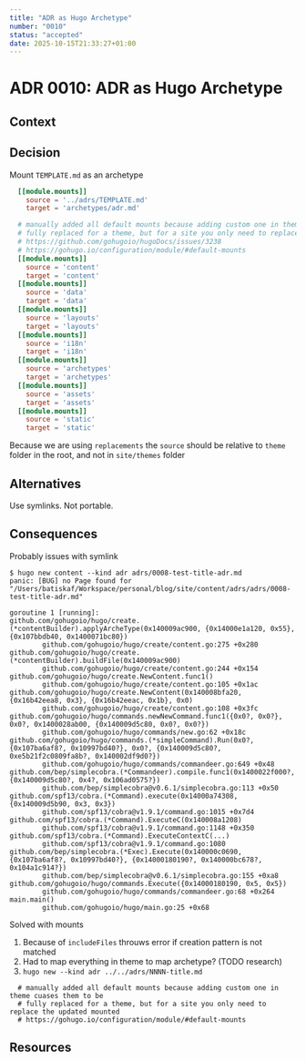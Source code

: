 ```yaml
---
title: "ADR as Hugo Archetype"
number: "0010"
status: "accepted"
date: 2025-10-15T21:33:27+01:00
---
```


# ADR 0010: ADR as Hugo Archetype

<!-- These documents have names that are short noun phrases. -->

## Context

<!-- This section describes the forces at play, including technological, political, social, and project local. These forces are probably in tension, and should be called out as such. The language in this section is value-neutral. It is simply describing facts. -->

## Decision

<!-- This section describes our response to these forces. It is stated in full sentences, with active voice. "We **MUST** …" -->

Mount `TEMPLATE.md` as an archetype

```toml
  [[module.mounts]]
    source = '../adrs/TEMPLATE.md'
    target = 'archetypes/adr.md'

  # manually added all default mounts because adding custom one in theme causes them to be
  # fully replaced for a theme, but for a site you only need to replace the updated mounted
  # https://github.com/gohugoio/hugoDocs/issues/3238
  # https://gohugo.io/configuration/module/#default-mounts
  [[module.mounts]]
    source = 'content'
    target = 'content'
  [[module.mounts]]
    source = 'data'
    target = 'data'
  [[module.mounts]]
    source = 'layouts'
    target = 'layouts'
  [[module.mounts]]
    source = 'i18n'
    target = 'i18n'
  [[module.mounts]]
    source = 'archetypes'
    target = 'archetypes'
  [[module.mounts]]
    source = 'assets'
    target = 'assets'
  [[module.mounts]]
    source = 'static'
    target = 'static'
```

Because we are using `replacements` the `source` should be relative to `theme` folder in the root, and not in `site/themes` folder

## Alternatives

<!-- This section describes **considered** alternatives to the _decision_. Each _alternative_ **MUST** have a **Verdict** specifying the reason it was not choosen. -->

Use symlinks. Not portable.

## Consequences

<!-- This section describes the resulting context, after applying the _decision_. All consequences should be listed here, not just the "positive" ones. A particular decision may have positive, negative, and neutral consequences, but all of them affect the team and project in the future. -->

Probably issues with symlink

```console
$ hugo new content --kind adr adrs/0008-test-title-adr.md
panic: [BUG] no Page found for "/Users/batiskaf/Workspace/personal/blog/site/content/adrs/adrs/0008-test-title-adr.md"

goroutine 1 [running]:
github.com/gohugoio/hugo/create.(*contentBuilder).applyArcheType(0x140009ac900, {0x14000e1a120, 0x55}, {0x107bbdb40, 0x1400071bc80})
        github.com/gohugoio/hugo/create/content.go:275 +0x280
github.com/gohugoio/hugo/create.(*contentBuilder).buildFile(0x140009ac900)
        github.com/gohugoio/hugo/create/content.go:244 +0x154
github.com/gohugoio/hugo/create.NewContent.func1()
        github.com/gohugoio/hugo/create/content.go:105 +0x1ac
github.com/gohugoio/hugo/create.NewContent(0x140008bfa20, {0x16b42eea8, 0x3}, {0x16b42eeac, 0x1b}, 0x0)
        github.com/gohugoio/hugo/create/content.go:108 +0x3fc
github.com/gohugoio/hugo/commands.newNewCommand.func1({0x0?, 0x0?}, 0x0?, 0x1400028ab00, {0x140009d5c80, 0x0?, 0x0?})
        github.com/gohugoio/hugo/commands/new.go:62 +0x18c
github.com/gohugoio/hugo/commands.(*simpleCommand).Run(0x0?, {0x107ba6af8?, 0x10997bd40?}, 0x0?, {0x140009d5c80?, 0xe5b21f2c0809fa8b?, 0x140002df9d0?})
        github.com/gohugoio/hugo/commands/commandeer.go:649 +0x48
github.com/bep/simplecobra.(*Commandeer).compile.func1(0x1400022f000?, {0x140009d5c80?, 0x4?, 0x106ad0575?})
        github.com/bep/simplecobra@v0.6.1/simplecobra.go:113 +0x50
github.com/spf13/cobra.(*Command).execute(0x14000a74308, {0x140009d5b90, 0x3, 0x3})
        github.com/spf13/cobra@v1.9.1/command.go:1015 +0x7d4
github.com/spf13/cobra.(*Command).ExecuteC(0x140008a1208)
        github.com/spf13/cobra@v1.9.1/command.go:1148 +0x350
github.com/spf13/cobra.(*Command).ExecuteContextC(...)
        github.com/spf13/cobra@v1.9.1/command.go:1080
github.com/bep/simplecobra.(*Exec).Execute(0x140000c0690, {0x107ba6af8?, 0x10997bd40?}, {0x14000180190?, 0x140000bc678?, 0x104a1c914?})
        github.com/bep/simplecobra@v0.6.1/simplecobra.go:155 +0xa8
github.com/gohugoio/hugo/commands.Execute({0x14000180190, 0x5, 0x5})
        github.com/gohugoio/hugo/commands/commandeer.go:68 +0x264
main.main()
        github.com/gohugoio/hugo/main.go:25 +0x68
```

Solved with mounts
1. Because of `includeFiles` throuws error if creation pattern is not matched
1. Had to map everything in theme to map archetype? (TODO research)
1. `hugo new --kind adr ../../adrs/NNNN-title.md`

```
  # manually added all default mounts because adding custom one in theme cuases them to be
  # fully replaced for a theme, but for a site you only need to replace the updated mounted
  # https://gohugo.io/configuration/module/#default-mounts
```

## Resources

<!-- This section lists references, sources, or further reading recommendations that were used to form the _decision_ or provide an additional context. -->
